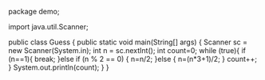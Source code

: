 
package demo;

import java.util.Scanner;

public class Guess {
    public static void main(String[] args) {
        Scanner sc = new Scanner(System.in);
        int n = sc.nextInt();
        int count=0;
        while (true){
            if (n==1){
                break;
            }else if (n % 2 == 0) {
                n=n/2;
            }else {
                n=(n*3+1)/2;
            }
            count++;
        }
        System.out.println(count);
    }
}
